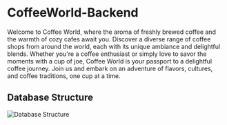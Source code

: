 # CoffeeWorld-Backend

Welcome to Coffee World, where the aroma of freshly brewed coffee and the warmth of cozy cafes await you. Discover a diverse range of coffee shops from around the world, each with its unique ambiance and delightful blends. Whether you're a coffee enthusiast or simply love to savor the moments with a cup of joe, Coffee World is your passport to a delightful coffee journey. Join us and embark on an adventure of flavors, cultures, and coffee traditions, one cup at a time.

## Database Structure
![Database Structure](https://github.com/mrduongtien/CoffeeWorld-Backend/assets/105474421/5dd139c0-7992-41e2-af68-a1929738f163)
